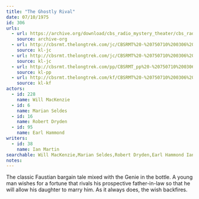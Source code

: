 ```yaml
---
title: "The Ghostly Rival"
date: 07/10/1975
id: 306
urls: 
  - url: https://archive.org/download/cbs_radio_mystery_theater/cbs_radio_mystery_theater-0301-0350.zip/cbs_radio_mystery_theater-0301-0350%2Fcbsrmt_0306_the_ghostly_rival.mp3
    source: archive-org
  - url: http://cbsrmt.thelongtrek.com/jc/CBSRMT%20-%20750710%200306%20Ghostly%20Rival%20vbr%20fb2_jc.mp3
    source: kl-jc
  - url: http://cbsrmt.thelongtrek.com/jc/CBSRMT%20-%20750710%200306%20Ghostly%20Rival%20vbr%20oz_jc.mp3
    source: kl-jc
  - url: http://cbsrmt.thelongtrek.com/pp/CBSRMT_pp%20-%20750710%200306%20The%20Ghostly%20Rival.mp3
    source: kl-pp
  - url: http://cbsrmt.thelongtrek.com/kf/CBSRMT%20-%20750710%200306%20The%20Ghostly%20Rival_kf.mp3
    source: kl-kf
actors:  
  - id: 228
    name: Will MacKenzie  
  - id: 6
    name: Marian Seldes  
  - id: 16
    name: Robert Dryden  
  - id: 95
    name: Earl Hammond
writers:  
  - id: 38
    name: Ian Martin
searchable: Will MacKenzie,Marian Seldes,Robert Dryden,Earl Hammond Ian Martin
notes:  
---
```

The classic Faustian bargain tale mixed with the Genie in the bottle. A young man wishes for a fortune that rivals his prospective father-in-law so that he will allow his daughter to marry him. As it always does, the wish backfires.